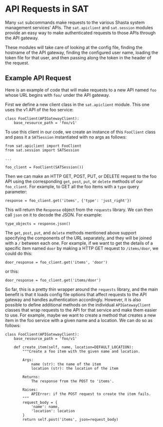 # API Requests in SAT

Many ``sat`` subcommands make requests to the various Shasta system management
services' APIs. The ``sat.apiclient`` and ``sat.session`` modules provide an
easy way to make authenticated requests to those APIs through the API gateway.

These modules will take care of looking at the config file, finding the hostname
of the API gateway, finding the configured user name, loading the token file for
that user, and then passing along the token in the header of the request.

## Example API Request

Here is an example of code that will make requests to a new API named ``foo``
whose URL begins with ``foo/`` under the API gateway.

First we define a new client class in the ``sat.apiclient`` module. This one
uses the v1 API of the foo service:

    class FooClient(APIGatewayClient):
        base_resource_path = 'foo/v1'

To use this client in our code, we create an instance of this ``FooClient``
class and pass it a ``SATSession`` instantiated with no args as follows:

    from sat.apiclient import FooClient
    from sat.session import SATSession
    
    ...
    
    foo_client = FooClient(SATSession())

Then we can make an HTTP GET, POST, PUT, or DELETE request to the foo API using
the corresponding ``get``, ``post``, ``put``, or ``delete`` methods of our
``foo_client``. For example, to GET all the foo items with a ``type`` query
parameter:

    response = foo_client.get('items', {'type': 'just_right'})

This will return the ``Response`` object from the `requests` library. We can
then call `json` on it to decode the JSON. For example:

    type_objects = response.json() 

The ``get``, ``post``, ``put``, and ``delete`` methods mentioned above support
specifying the components of the URL separately, and they will be joined with a
``/`` between each one. For example, if we want to get the details of a specific
item named ``door`` by making a HTTP GET request to `/items/door`, we could do
this:

    door_response = foo_client.get('items', 'door')

or this:

    door_response = foo_client.get('items/door')

So far, this is a pretty thin wrapper around the ``requests`` library, and the
main benefit is that it loads config file options that affect requests to the
API gateway and handles authentication accordingly. However, it is also possible
to define additional methods on the individual ``APIGatewayClient`` classes that
wrap requests to the API for that service and make them easier to use. For
example, maybe we want to create a method that creates a new item in the foo
service with a given name and a location. We can do so as follows: 

    class FooClient(APIGatewayClient):
        base_resource_path = 'foo/v1'
        
        def create_item(self, name, location=DEFAULT_LOCATION):
            """Create a foo item with the given name and location.
    
            Args:
                name (str): the name of the item
                location (str): the location of the item
    
            Returns:
                The response from the POST to 'items'.
    
            Raises:
                APIError: if the POST request to create the item fails.
            """
            request_body = {
                'name': name,
                'location': location
            }
            return self.post('items', json=request_body)
